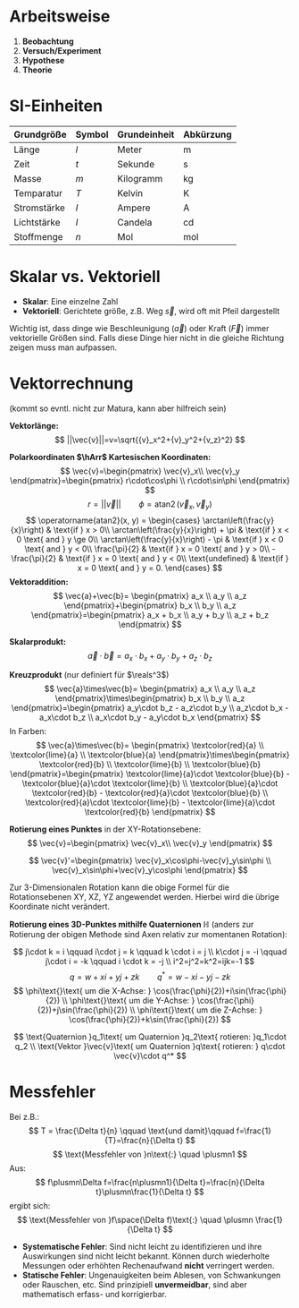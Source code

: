 # Arbeitsweise 

1. **Beobachtung**
2. **Versuch/Experiment**
3. **Hypothese**
4. **Theorie**


# SI-Einheiten

|Grundgröße|Symbol|Grundeinheit|Abkürzung|
|-|-|-|-|
|Länge|$l$|Meter|$\text{m}$|
|Zeit|$t$|Sekunde|$\text{s}$|
|Masse|$m$|Kilogramm|$\text{kg}$|
|Temparatur|$T$|Kelvin|$\text{K}$|
|Stromstärke|$I$|Ampere|$\text{A}$|
|Lichtstärke|$I$|Candela|$\text{cd}$|
|Stoffmenge|$n$|Mol|$\text{mol}$|

# Skalar vs. Vektoriell

- **Skalar**: Eine einzelne Zahl
- **Vektoriell**: Gerichtete größe, z.B. Weg $\vec{s}$, wird oft mit Pfeil dargestellt

Wichtig ist, dass dinge wie Beschleunigung ($\vec{a}$) oder Kraft ($\vec{F}$) immer vektorielle Größen sind. Falls diese Dinge hier nicht in die gleiche Richtung zeigen muss man aufpassen. 

# Vektorrechnung

(kommt so evntl. nicht zur Matura, kann aber hilfreich sein)

**Vektorlänge:**
$$
||\vec{v}||=v=\sqrt{{v}_x^2+{v}_y^2+{v_z}^2}
$$

**Polarkoordinaten $\hArr$ Kartesischen Koordinaten:**
$$
\vec{v}=\begin{pmatrix}
    \vec{v}_x\\
    \vec{v}_y
\end{pmatrix}=\begin{pmatrix}
    r\cdot\cos\phi \\
    r\cdot\sin\phi
\end{pmatrix}
$$
$$
r=||\vec{v}||\qquad \phi=\operatorname{atan2}(\vec{v}_x, \vec{v}_y)
$$
$$
\operatorname{atan2}(x, y) = \begin{cases}
   \arctan\left(\frac{y}{x}\right)       & \text{if } x > 0\\
   \arctan\left(\frac{y}{x}\right) + \pi & \text{if } x < 0 \text{ and } y \ge 0\\
   \arctan\left(\frac{y}{x}\right) - \pi & \text{if } x < 0 \text{ and } y < 0\\
   \frac{\pi}{2}                         & \text{if } x = 0 \text{ and } y > 0\\
  -\frac{\pi}{2}                         & \text{if } x = 0 \text{ and } y < 0\\
   \text{undefined}                      & \text{if } x = 0 \text{ and } y = 0.
\end{cases}
$$
**Vektoraddition:**
$$
\vec{a}+\vec{b}=
\begin{pmatrix}
    a_x \\
    a_y \\
    a_z
\end{pmatrix}+\begin{pmatrix}
    b_x \\
    b_y \\
    a_z
\end{pmatrix}=\begin{pmatrix}
    a_x + b_x \\
    a_y + b_y \\
    a_z + b_z
\end{pmatrix}
$$

**Skalarprodukt:**
$$
\vec{a}\cdot\vec{b}=a_x\cdot b_x+a_y\cdot b_y+a_z\cdot b_z
$$

**Kreuzprodukt** (nur definiert für $\reals^3$)
$$
\vec{a}\times\vec{b}=
\begin{pmatrix}
    a_x \\
    a_y \\
    a_z
\end{pmatrix}\times\begin{pmatrix}
    b_x \\
    b_y \\
    a_z
\end{pmatrix}=\begin{pmatrix}
    a_y\cdot b_z - a_z\cdot b_y \\
    a_z\cdot b_x - a_x\cdot b_z \\
    a_x\cdot b_y - a_y\cdot b_x
\end{pmatrix}
$$
In Farben:
$$
\vec{a}\times\vec{b}=
\begin{pmatrix}
    \textcolor{red}{a} \\
    \textcolor{lime}{a} \\
    \textcolor{blue}{a}
\end{pmatrix}\times\begin{pmatrix}
    \textcolor{red}{b} \\
    \textcolor{lime}{b} \\
    \textcolor{blue}{b}
\end{pmatrix}=\begin{pmatrix}
    \textcolor{lime}{a}\cdot \textcolor{blue}{b} - \textcolor{blue}{a}\cdot \textcolor{lime}{b} \\
    \textcolor{blue}{a}\cdot \textcolor{red}{b} - \textcolor{red}{a}\cdot \textcolor{blue}{b} \\
    \textcolor{red}{a}\cdot \textcolor{lime}{b} - \textcolor{lime}{a}\cdot \textcolor{red}{b}
\end{pmatrix}
$$

**Rotierung eines Punktes** in der XY-Rotationsebene:
$$
\vec{v}=\begin{pmatrix}
    \vec{v}_x\\
    \vec{v}_y
\end{pmatrix}
$$

$$
\vec{v}'=\begin{pmatrix}
    \vec{v}_x\cos\phi-\vec{v}_y\sin\phi \\
    \vec{v}_x\sin\phi+\vec{v}_y\cos\phi 
\end{pmatrix}
$$

Zur 3-Dimensionalen Rotation kann die obige Formel für die Rotationsebenen XY, XZ, YZ angewendet werden. Hierbei wird die übrige Koordinate nicht verändert. 

**Rotierung eines 3D-Punktes mithilfe Quaternionen $\mathbb H$** (anders zur Rotierung der obigen Methode sind Axen relativ zur momentanen Rotation):

$$
j\cdot k = i \qquad i\cdot j = k \qquad k \cdot i = j \\
k\cdot j = -i \qquad j\cdot i = -k \qquad i \cdot k = -j \\
i^2=j^2=k^2=ijk=-1
$$
$$
q = w+xi+yj+zk \qquad q^*=w-xi-yj-zk
$$
$$
\phi\text{}\text{ um die X-Achse: } \cos(\frac{\phi}{2})+i\sin(\frac{\phi}{2}) \\
\phi\text{}\text{ um die Y-Achse: } \cos(\frac{\phi}{2})+j\sin(\frac{\phi}{2}) \\
\phi\text{}\text{ um die Z-Achse: } \cos(\frac{\phi}{2})+k\sin(\frac{\phi}{2})
$$

$$
\text{Quaternion }q_1\text{ um Quaternion }q_2\text{ rotieren: }q_1\cdot q_2 \\
\text{Vektor }\vec{v}\text{ um Quaternion }q\text{ rotieren: } q\cdot \vec{v}\cdot q^*
$$

# Messfehler

Bei z.B.:
$$
T = \frac{\Delta t}{n} \qquad \text{und damit}\qquad f=\frac{1}{T}=\frac{n}{\Delta t}
$$
$$
\text{Messfehler von }n\text{:} \quad \plusmn1
$$
Aus:
$$
f\plusmn\Delta f=\frac{n\plusmn1}{\Delta t}=\frac{n}{\Delta t}\plusmn\frac{1}{\Delta t}
$$
ergibt sich:
$$
\text{Messfehler von }f\space(\Delta f)\text{:} \quad \plusmn \frac{1}{\Delta t}
$$

- **Systematische Fehler**: Sind nicht leicht zu identifizieren und ihre Auswirkungen sind nicht leicht bekannt. Können durch wiederholte Messungen oder erhöhten Rechenaufwand **nicht** verringert werden.
- **Statische Fehler**: Ungenauigkeiten beim Ablesen, von Schwankungen oder Rauschen, etc. Sind prinzipiell **unvermeidbar**, sind aber mathematisch erfass- und korrigierbar. 
